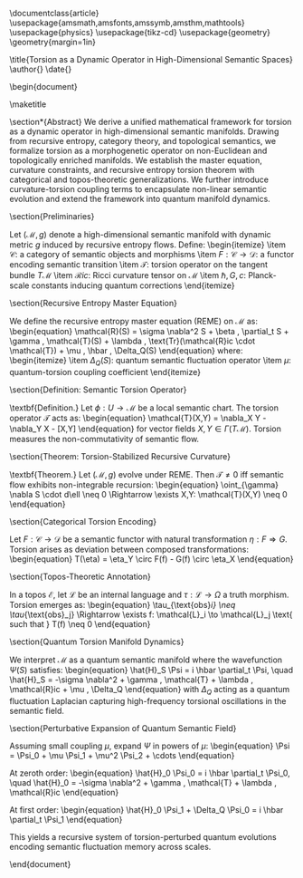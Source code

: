\documentclass{article}
\usepackage{amsmath,amsfonts,amssymb,amsthm,mathtools}
\usepackage{physics}
\usepackage{tikz-cd}
\usepackage{geometry}
\geometry{margin=1in}

\title{Torsion as a Dynamic Operator in High-Dimensional Semantic Spaces}
\author{}
\date{}

\begin{document}

\maketitle

\section*{Abstract}
We derive a unified mathematical framework for torsion as a dynamic operator in high-dimensional semantic manifolds. Drawing from recursive entropy, category theory, and topological semantics, we formalize torsion as a morphogenetic operator on non-Euclidean and topologically enriched manifolds. We establish the master equation, curvature constraints, and recursive entropy torsion theorem with categorical and topos-theoretic generalizations. We further introduce curvature-torsion coupling terms to encapsulate non-linear semantic evolution and extend the framework into quantum manifold dynamics.

\section{Preliminaries}

Let $(\mathcal{M}, g)$ denote a high-dimensional semantic manifold with dynamic metric $g$ induced by recursive entropy flows. Define:
\begin{itemize}
  \item $\mathcal{C}$: a category of semantic objects and morphisms
  \item $F: \mathcal{C} \to \mathcal{D}$: a functor encoding semantic transition
  \item $\mathcal{T}$: torsion operator on the tangent bundle $T\mathcal{M}$
  \item $\mathcal{R}ic$: Ricci curvature tensor on $\mathcal{M}$
  \item $\hbar, G, c$: Planck-scale constants inducing quantum corrections
\end{itemize}

\section{Recursive Entropy Master Equation}

We define the recursive entropy master equation (REME) on $\mathcal{M}$ as:
\begin{equation}
\mathcal{R}(S) = \sigma \nabla^2 S + \beta \, \partial_t S + \gamma \, \mathcal{T}(S) + \lambda \, \text{Tr}(\mathcal{R}ic \cdot \mathcal{T}) + \mu \, \hbar \, \Delta_Q(S)
\end{equation}
where:
\begin{itemize}
  \item $\Delta_Q(S)$: quantum semantic fluctuation operator
  \item $\mu$: quantum-torsion coupling coefficient
\end{itemize}

\section{Definition: Semantic Torsion Operator}

\textbf{Definition.} Let $\phi: U \to \mathcal{M}$ be a local semantic chart. The torsion operator $\mathcal{T}$ acts as:
\begin{equation}
\mathcal{T}(X,Y) = \nabla_X Y - \nabla_Y X - [X,Y]
\end{equation}
for vector fields $X, Y \in \Gamma(T\mathcal{M})$. Torsion measures the non-commutativity of semantic flow.

\section{Theorem: Torsion-Stabilized Recursive Curvature}

\textbf{Theorem.} Let $(\mathcal{M},g)$ evolve under REME. Then $\mathcal{T} \neq 0$ iff semantic flow exhibits non-integrable recursion:
\begin{equation}
\oint_{\gamma} \nabla S \cdot d\ell \neq 0 \Rightarrow \exists X,Y: \mathcal{T}(X,Y) \neq 0
\end{equation}

\section{Categorical Torsion Encoding}

Let $F: \mathcal{C} \to \mathcal{D}$ be a semantic functor with natural transformation $\eta: F \Rightarrow G$.
Torsion arises as deviation between composed transformations:
\begin{equation}
T(\eta) = \eta_Y \circ F(f) - G(f) \circ \eta_X
\end{equation}

\section{Topos-Theoretic Annotation}

In a topos $\mathcal{E}$, let $\mathcal{L}$ be an internal language and $\tau: \mathcal{L} \to \Omega$ a truth morphism. Torsion emerges as:
\begin{equation}
\tau_{\text{obs}_i} \neq \tau_{\text{obs}_j} \Rightarrow \exists f: \mathcal{L}_i \to \mathcal{L}_j \text{ such that } T(f) \neq 0
\end{equation}

\section{Quantum Torsion Manifold Dynamics}

We interpret $\mathcal{M}$ as a quantum semantic manifold where the wavefunction $\Psi(S)$ satisfies:
\begin{equation}
\hat{H}_S \Psi = i \hbar \partial_t \Psi, \quad \hat{H}_S = -\sigma \nabla^2 + \gamma \, \mathcal{T} + \lambda \, \mathcal{R}ic + \mu \, \Delta_Q
\end{equation}
with $\Delta_Q$ acting as a quantum fluctuation Laplacian capturing high-frequency torsional oscillations in the semantic field.

\section{Perturbative Expansion of Quantum Semantic Field}

Assuming small coupling $\mu$, expand $\Psi$ in powers of $\mu$:
\begin{equation}
\Psi = \Psi_0 + \mu \Psi_1 + \mu^2 \Psi_2 + \cdots
\end{equation}

At zeroth order:
\begin{equation}
\hat{H}_0 \Psi_0 = i \hbar \partial_t \Psi_0, \quad \hat{H}_0 = -\sigma \nabla^2 + \gamma \, \mathcal{T} + \lambda \, \mathcal{R}ic
\end{equation}

At first order:
\begin{equation}
\hat{H}_0 \Psi_1 + \Delta_Q \Psi_0 = i \hbar \partial_t \Psi_1
\end{equation}

This yields a recursive system of torsion-perturbed quantum evolutions encoding semantic fluctuation memory across scales.

\end{document}
